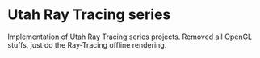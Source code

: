 # Utah Ray Tracing series

Implementation of Utah Ray Tracing series projects. Removed all OpenGL stuffs, just do the Ray-Tracing offline rendering.